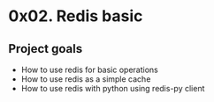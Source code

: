 # 0x02. Redis basic

## Project goals

* How to use redis for basic operations
* How to use redis as a simple cache
* How to use redis with python using redis-py client
